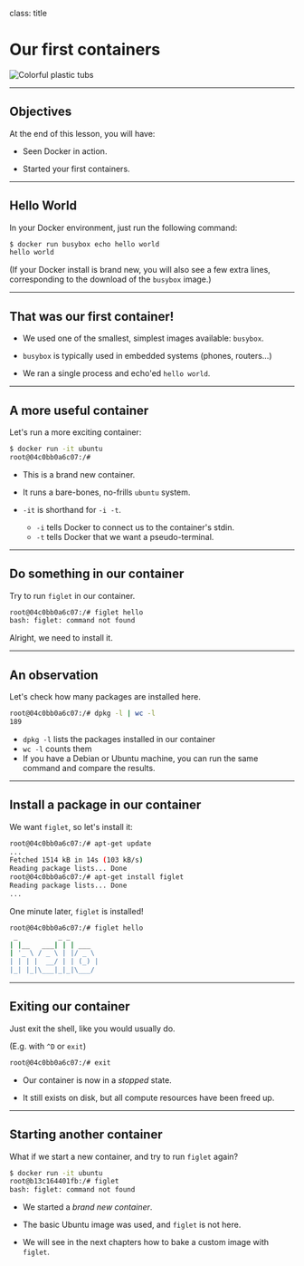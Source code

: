 
class: title

# Our first containers

![Colorful plastic tubs](images/title-our-first-containers.jpg)

---

## Objectives

At the end of this lesson, you will have:

* Seen Docker in action.

* Started your first containers.

---

## Hello World

In your Docker environment, just run the following command:

```bash
$ docker run busybox echo hello world
hello world
```

(If your Docker install is brand new, you will also see a few extra lines,
corresponding to the download of the `busybox` image.)

---

## That was our first container!

* We used one of the smallest, simplest images available: `busybox`.

* `busybox` is typically used in embedded systems (phones, routers...)

* We ran a single process and echo'ed `hello world`.

---

## A more useful container

Let's run a more exciting container:

```bash
$ docker run -it ubuntu
root@04c0bb0a6c07:/#
```

* This is a brand new container.
* It runs a bare-bones, no-frills `ubuntu` system.
* `-it` is shorthand for `-i -t`.

  * `-i` tells Docker to connect us to the container's stdin.
  * `-t` tells Docker that we want a pseudo-terminal.

---

## Do something in our container

Try to run `figlet` in our container.

```bash
root@04c0bb0a6c07:/# figlet hello
bash: figlet: command not found
```

Alright, we need to install it.

---

## An observation

Let's check how many packages are installed here.

```bash
root@04c0bb0a6c07:/# dpkg -l | wc -l
189
```

* `dpkg -l` lists the packages installed in our container
* `wc -l` counts them
* If you have a Debian or Ubuntu machine, you can run the same command 
  and compare the results.

---

## Install a package in our container

We want `figlet`, so let's install it:

```bash
root@04c0bb0a6c07:/# apt-get update
...
Fetched 1514 kB in 14s (103 kB/s)
Reading package lists... Done
root@04c0bb0a6c07:/# apt-get install figlet
Reading package lists... Done
...
```

One minute later, `figlet` is installed!

```bash
root@04c0bb0a6c07:/# figlet hello
 _          _ _       
| |__   ___| | | ___  
| '_ \ / _ \ | |/ _ \ 
| | | |  __/ | | (_) |
|_| |_|\___|_|_|\___/ 
```

---

## Exiting our container

Just exit the shell, like you would usually do.

(E.g. with `^D` or `exit`)

```bash
root@04c0bb0a6c07:/# exit
```

* Our container is now in a *stopped* state.

* It still exists on disk, but all compute resources have been freed up.

---

## Starting another container

What if we start a new container, and try to run `figlet` again?
 
```bash
$ docker run -it ubuntu
root@b13c164401fb:/# figlet
bash: figlet: command not found
```

* We started a *brand new container*.

* The basic Ubuntu image was used, and `figlet` is not here.

* We will see in the next chapters how to bake a custom image with `figlet`.
